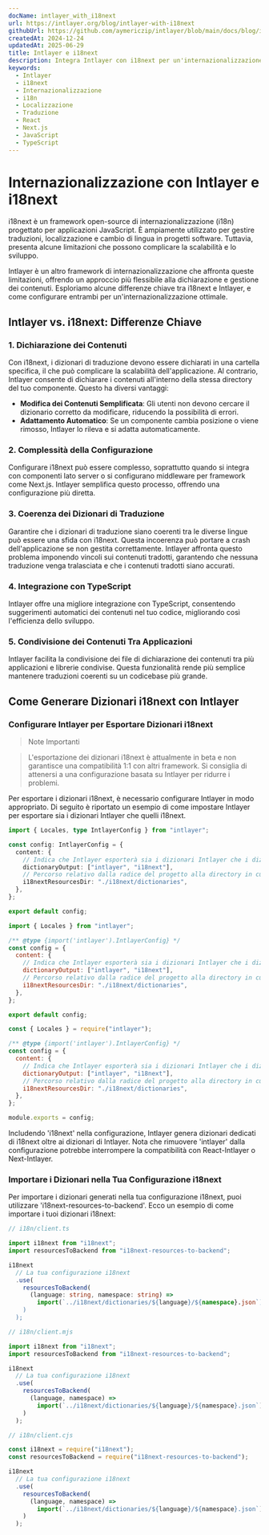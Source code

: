 ```yaml
---
docName: intlayer_with_i18next
url: https://intlayer.org/blog/intlayer-with-i18next
githubUrl: https://github.com/aymericzip/intlayer/blob/main/docs/blog/it/intlayer_with_i18next.md
createdAt: 2024-12-24
updatedAt: 2025-06-29
title: Intlayer e i18next
description: Integra Intlayer con i18next per un'internazionalizzazione ottimale. Confronta i due framework e impara come configurarli insieme.
keywords:
  - Intlayer
  - i18next
  - Internazionalizzazione
  - i18n
  - Localizzazione
  - Traduzione
  - React
  - Next.js
  - JavaScript
  - TypeScript
---
```


# Internazionalizzazione con Intlayer e i18next

i18next è un framework open-source di internazionalizzazione (i18n) progettato per applicazioni JavaScript. È ampiamente utilizzato per gestire traduzioni, localizzazione e cambio di lingua in progetti software. Tuttavia, presenta alcune limitazioni che possono complicare la scalabilità e lo sviluppo.

Intlayer è un altro framework di internazionalizzazione che affronta queste limitazioni, offrendo un approccio più flessibile alla dichiarazione e gestione dei contenuti. Esploriamo alcune differenze chiave tra i18next e Intlayer, e come configurare entrambi per un'internazionalizzazione ottimale.

## Intlayer vs. i18next: Differenze Chiave

### 1. Dichiarazione dei Contenuti

Con i18next, i dizionari di traduzione devono essere dichiarati in una cartella specifica, il che può complicare la scalabilità dell'applicazione. Al contrario, Intlayer consente di dichiarare i contenuti all'interno della stessa directory del tuo componente. Questo ha diversi vantaggi:

- **Modifica dei Contenuti Semplificata**: Gli utenti non devono cercare il dizionario corretto da modificare, riducendo la possibilità di errori.
- **Adattamento Automatico**: Se un componente cambia posizione o viene rimosso, Intlayer lo rileva e si adatta automaticamente.

### 2. Complessità della Configurazione

Configurare i18next può essere complesso, soprattutto quando si integra con componenti lato server o si configurano middleware per framework come Next.js. Intlayer semplifica questo processo, offrendo una configurazione più diretta.

### 3. Coerenza dei Dizionari di Traduzione

Garantire che i dizionari di traduzione siano coerenti tra le diverse lingue può essere una sfida con i18next. Questa incoerenza può portare a crash dell'applicazione se non gestita correttamente. Intlayer affronta questo problema imponendo vincoli sui contenuti tradotti, garantendo che nessuna traduzione venga tralasciata e che i contenuti tradotti siano accurati.

### 4. Integrazione con TypeScript

Intlayer offre una migliore integrazione con TypeScript, consentendo suggerimenti automatici dei contenuti nel tuo codice, migliorando così l'efficienza dello sviluppo.

### 5. Condivisione dei Contenuti Tra Applicazioni

Intlayer facilita la condivisione dei file di dichiarazione dei contenuti tra più applicazioni e librerie condivise. Questa funzionalità rende più semplice mantenere traduzioni coerenti su un codicebase più grande.

## Come Generare Dizionari i18next con Intlayer

### Configurare Intlayer per Esportare Dizionari i18next

> Note Importanti

> L'esportazione dei dizionari i18next è attualmente in beta e non garantisce una compatibilità 1:1 con altri framework. Si consiglia di attenersi a una configurazione basata su Intlayer per ridurre i problemi.

Per esportare i dizionari i18next, è necessario configurare Intlayer in modo appropriato. Di seguito è riportato un esempio di come impostare Intlayer per esportare sia i dizionari Intlayer che quelli i18next.

```typescript fileName="intlayer.config.ts" codeFormat="typescript"
import { Locales, type IntlayerConfig } from "intlayer";

const config: IntlayerConfig = {
  content: {
    // Indica che Intlayer esporterà sia i dizionari Intlayer che i dizionari i18next
    dictionaryOutput: ["intlayer", "i18next"],
    // Percorso relativo dalla radice del progetto alla directory in cui i dizionari i18n saranno esportati
    i18nextResourcesDir: "./i18next/dictionaries",
  },
};

export default config;
```

```javascript fileName="intlayer.config.mjs" codeFormat="esm"
import { Locales } from "intlayer";

/** @type {import('intlayer').IntlayerConfig} */
const config = {
  content: {
    // Indica che Intlayer esporterà sia i dizionari Intlayer che i dizionari i18next
    dictionaryOutput: ["intlayer", "i18next"],
    // Percorso relativo dalla radice del progetto alla directory in cui i dizionari i18n saranno esportati
    i18nextResourcesDir: "./i18next/dictionaries",
  },
};

export default config;
```

```javascript fileName="intlayer.config.cjs" codeFormat="commonjs"
const { Locales } = require("intlayer");

/** @type {import('intlayer').IntlayerConfig} */
const config = {
  content: {
    // Indica che Intlayer esporterà sia i dizionari Intlayer che i dizionari i18next
    dictionaryOutput: ["intlayer", "i18next"],
    // Percorso relativo dalla radice del progetto alla directory in cui i dizionari i18n saranno esportati
    i18nextResourcesDir: "./i18next/dictionaries",
  },
};

module.exports = config;
```

Includendo 'i18next' nella configurazione, Intlayer genera dizionari dedicati di i18next oltre ai dizionari di Intlayer. Nota che rimuovere 'intlayer' dalla configurazione potrebbe interrompere la compatibilità con React-Intlayer o Next-Intlayer.

### Importare i Dizionari nella Tua Configurazione i18next

Per importare i dizionari generati nella tua configurazione i18next, puoi utilizzare 'i18next-resources-to-backend'. Ecco un esempio di come importare i tuoi dizionari i18next:

```typescript fileName="i18n/client.ts" codeFormat="typescript"
// i18n/client.ts

import i18next from "i18next";
import resourcesToBackend from "i18next-resources-to-backend";

i18next
  // La tua configurazione i18next
  .use(
    resourcesToBackend(
      (language: string, namespace: string) =>
        import(`../i18next/dictionaries/${language}/${namespace}.json`)
    )
  );
```

```javascript fileName="i18n/client.mjs" codeFormat="esm"
// i18n/client.mjs

import i18next from "i18next";
import resourcesToBackend from "i18next-resources-to-backend";

i18next
  // La tua configurazione i18next
  .use(
    resourcesToBackend(
      (language, namespace) =>
        import(`../i18next/dictionaries/${language}/${namespace}.json`)
    )
  );
```

```javascript fileName="i18n/client.cjs" codeFormat="commonjs"
// i18n/client.cjs

const i18next = require("i18next");
const resourcesToBackend = require("i18next-resources-to-backend");

i18next
  // La tua configurazione i18next
  .use(
    resourcesToBackend(
      (language, namespace) =>
        import(`../i18next/dictionaries/${language}/${namespace}.json`)
    )
  );
```
